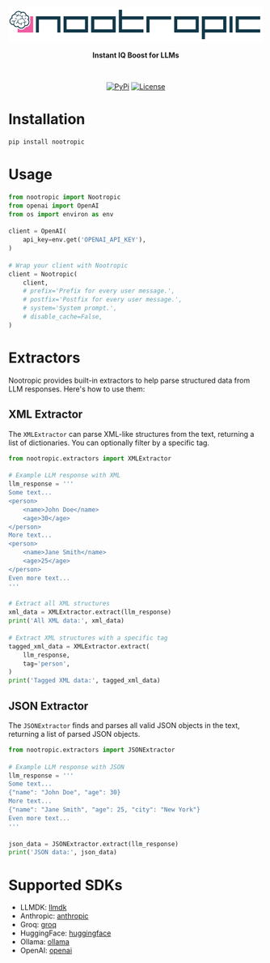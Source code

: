 <div align="center">
  <img src="./misc/nootropic.svg" alt="Logo" height="70" />
  <p><strong>Instant IQ Boost for LLMs</strong></p>
</div>
<br/>

<p align="center">
    <a href="https://pypi.python.org/pypi/nootropic/"><img alt="PyPi" src="https://img.shields.io/pypi/v/nootropic.svg?style=flat-square"></a>
    <a href="https://github.com/EveripediaNetwork/nootropic/blob/master/LICENSE"><img alt="License" src="https://img.shields.io/github/license/EveripediaNetwork/nootropic.svg?style=flat-square"></a>
</p>

# Installation

```bash
pip install nootropic
```

# Usage
```python
from nootropic import Nootropic
from openai import OpenAI
from os import environ as env

client = OpenAI(
    api_key=env.get('OPENAI_API_KEY'),
)

# Wrap your client with Nootropic
client = Nootropic(
    client,
    # prefix='Prefix for every user message.',
    # postfix='Postfix for every user message.',
    # system='System prompt.',
    # disable_cache=False,
)
```

# Extractors

Nootropic provides built-in extractors to help parse structured data from LLM responses. Here's how to use them:

## XML Extractor

The `XMLExtractor` can parse XML-like structures from the text, returning a list of dictionaries. You can optionally filter by a specific tag.

```python
from nootropic.extractors import XMLExtractor

# Example LLM response with XML
llm_response = '''
Some text...
<person>
    <name>John Doe</name>
    <age>30</age>
</person>
More text...
<person>
    <name>Jane Smith</name>
    <age>25</age>
</person>
Even more text...
'''

# Extract all XML structures
xml_data = XMLExtractor.extract(llm_response)
print('All XML data:', xml_data)

# Extract XML structures with a specific tag
tagged_xml_data = XMLExtractor.extract(
    llm_response,
    tag='person',
)
print('Tagged XML data:', tagged_xml_data)
```

## JSON Extractor

The `JSONExtractor` finds and parses all valid JSON objects in the text, returning a list of parsed JSON objects.

```python
from nootropic.extractors import JSONExtractor

# Example LLM response with JSON
llm_response = '''
Some text...
{"name": "John Doe", "age": 30}
More text...
{"name": "Jane Smith", "age": 25, "city": "New York"}
Even more text...
'''

json_data = JSONExtractor.extract(llm_response)
print('JSON data:', json_data)
```

# Supported SDKs
- LLMDK: [llmdk](https://github.com/EveripediaNetwork/llmdk)
- Anthropic: [anthropic](https://github.com/anthropics/anthropic-sdk-python)
- Groq: [groq](https://github.com/groq/groq-python)
- HuggingFace: [huggingface](https://github.com/huggingface/huggingface_hub)
- Ollama: [ollama](https://github.com/ollama/ollama-python)
- OpenAI: [openai](https://github.com/openai/openai-python)
